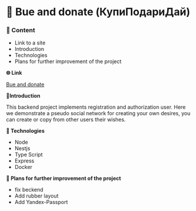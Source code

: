 # 🎒 Bue and donate (КупиПодариДай)

### 📜 Content
* Link to a site
* Introduction
* Technologies
* Plans for further improvement of the project

**🌐 Link**

[ Bue and donate](https://buy.and.donate.nomoredomains.xyz/)

**📙Introduction**

This backend project implements registration and authorization
user. Here we demonstrate a pseudo social network for creating your own desires, you can
create or copy from other users their wishes.

**🦾 Technologies**

* Node
* Nestjs
* Type Script
* Express
* Docker

**🧠 Plans for further improvement of the project**

* fix beckend
* Add rubber layout
* Add Yandex-Passport

